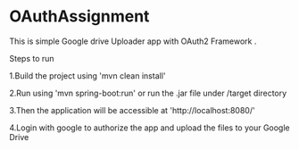# OAuthAssignment

This is simple Google drive Uploader app with OAuth2 Framework .

Steps to run

1.Build the project using 'mvn clean install'

2.Run using 'mvn spring-boot:run' or run the .jar file under /target directory

3.Then the application will be accessible at 'http://localhost:8080/'

4.Login with google to authorize the app and upload the files to your Google Drive

